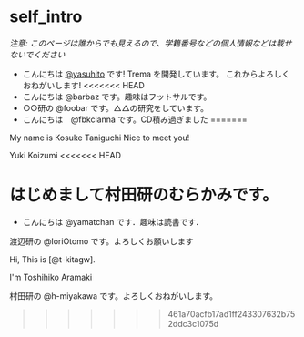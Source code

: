 # self_intro

_注意: このページは誰からでも見えるので、学籍番号などの個人情報などは載せないでください_

* こんにちは [@yasuhito](https://github.com/yasuhito) です! Trema を開発しています。
  これからよろしくおねがいします!
<<<<<<< HEAD
* こんにちは @barbaz です。趣味はフットサルです。
* ○○研の @foobar です。△△の研究をしています。
* こんにちは　@fbkclanna です。CD積み過ぎました
=======


My name is Kosuke Taniguchi
Nice to meet you!

Yuki Koizumi
<<<<<<< HEAD

はじめまして村田研のむらかみです。
=======
* こんにちは @yamatchan です．趣味は読書です．

渡辺研の @IoriOtomo です。よろしくお願いします

Hi, This is [@t-kitagw].

I'm Toshihiko Aramaki

村田研の @h-miyakawa です。よろしくおねがいします。
>>>>>>> 461a70acfb17ad1ff243307632b752ddc3c1075d
